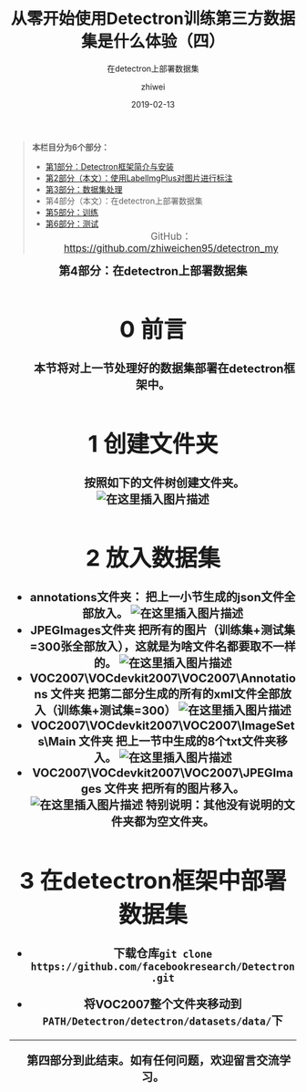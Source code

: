 ﻿---
layout:     post              # 使用的布局（不需要改）
title:      从零开始使用Detectron训练第三方数据集是什么体验（四）         # 标题
subtitle:   在detectron上部署数据集
date:       2019-02-13    # 时间
author:     zhiwei        # 作者
header-img: img/post-bg-2015.jpg  #这篇文章标题背景图片
catalog: true             # 是否归档
tags:               #标签
    - Detectron
---

> **本栏目分为6个部分：**
>
> - [第1部分：Detectron框架简介与安装](http://zhiweichen.top/2019/02/13/%E4%BB%8E%E9%9B%B6%E5%BC%80%E5%A7%8B%E4%BD%BF%E7%94%A8Detectron%E8%AE%AD%E7%BB%83%E7%AC%AC%E4%B8%89%E6%96%B9%E6%95%B0%E6%8D%AE%E9%9B%86%E6%98%AF%E4%BB%80%E4%B9%88%E4%BD%93%E9%AA%8C-%E4%B8%80/)
> - [第2部分（本文）：使用LabelImgPlus对图片进行标注](http://zhiweichen.top/2019/02/13/%E4%BB%8E%E9%9B%B6%E5%BC%80%E5%A7%8B%E4%BD%BF%E7%94%A8Detectron%E8%AE%AD%E7%BB%83%E7%AC%AC%E4%B8%89%E6%96%B9%E6%95%B0%E6%8D%AE%E9%9B%86%E6%98%AF%E4%BB%80%E4%B9%88%E4%BD%93%E9%AA%8C-%E4%BA%8C/)
> - [第3部分：数据集处理](http://zhiweichen.top/2019/02/13/%E4%BB%8E%E9%9B%B6%E5%BC%80%E5%A7%8B%E4%BD%BF%E7%94%A8Detectron%E8%AE%AD%E7%BB%83%E7%AC%AC%E4%B8%89%E6%96%B9%E6%95%B0%E6%8D%AE%E9%9B%86%E6%98%AF%E4%BB%80%E4%B9%88%E4%BD%93%E9%AA%8C-%E4%B8%89/)
> - 第4部分（本文）：在detectron上部署数据集
> - [第5部分：训练](http://zhiweichen.top/2019/02/13/%E4%BB%8E%E9%9B%B6%E5%BC%80%E5%A7%8B%E4%BD%BF%E7%94%A8Detectron%E8%AE%AD%E7%BB%83%E7%AC%AC%E4%B8%89%E6%96%B9%E6%95%B0%E6%8D%AE%E9%9B%86%E6%98%AF%E4%BB%80%E4%B9%88%E4%BD%93%E9%AA%8C-%E4%BA%94/)
> - [第6部分：测试](http://zhiweichen.top/2019/02/13/%E4%BB%8E%E9%9B%B6%E5%BC%80%E5%A7%8B%E4%BD%BF%E7%94%A8Detectron%E8%AE%AD%E7%BB%83%E7%AC%AC%E4%B8%89%E6%96%B9%E6%95%B0%E6%8D%AE%E9%9B%86%E6%98%AF%E4%BB%80%E4%B9%88%E4%BD%93%E9%AA%8C-%E5%85%AD/)
<big><center> GitHub：https://github.com/zhiweichen95/detectron_my

<center><b><big>第4部分：在detectron上部署数据集

# 0 前言
&emsp;&emsp;本节将对上一节处理好的数据集部署在detectron框架中。

# 1 创建文件夹
&emsp;&emsp;按照如下的文件树创建文件夹。
![在这里插入图片描述](https://img-blog.csdnimg.cn/20190213214022239.png)
# 2 放入数据集
- annotations文件夹：
把上一小节生成的json文件全部放入。
![在这里插入图片描述](https://img-blog.csdnimg.cn/20190213214217915.png)
- JPEGImages文件夹
把所有的图片（训练集+测试集=300张全部放入），这就是为啥文件名都要取不一样的。
![在这里插入图片描述](https://img-blog.csdnimg.cn/20190213214356380.png?x-oss-process=image/watermark,type_ZmFuZ3poZW5naGVpdGk,shadow_10,text_aHR0cHM6Ly9ibG9nLmNzZG4ubmV0L3p3X19jaGVu,size_16,color_FFFFFF,t_70)
- VOC2007\VOCdevkit2007\VOC2007\Annotations 文件夹
把第二部分生成的所有的xml文件全部放入（训练集+测试集=300）
![在这里插入图片描述](https://img-blog.csdnimg.cn/20190213214527215.png?x-oss-process=image/watermark,type_ZmFuZ3poZW5naGVpdGk,shadow_10,text_aHR0cHM6Ly9ibG9nLmNzZG4ubmV0L3p3X19jaGVu,size_16,color_FFFFFF,t_70)
- VOC2007\VOCdevkit2007\VOC2007\ImageSets\Main 文件夹
把上一节中生成的8个txt文件夹移入。
![在这里插入图片描述](https://img-blog.csdnimg.cn/2019021321462858.png)
- VOC2007\VOCdevkit2007\VOC2007\JPEGImages 文件夹
把所有的图片移入。
![在这里插入图片描述](https://img-blog.csdnimg.cn/20190213214708280.png?x-oss-process=image/watermark,type_ZmFuZ3poZW5naGVpdGk,shadow_10,text_aHR0cHM6Ly9ibG9nLmNzZG4ubmV0L3p3X19jaGVu,size_16,color_FFFFFF,t_70)
特别说明：其他没有说明的文件夹都为空文件夹。
# 3 在detectron框架中部署数据集
- 下载仓库`git clone https://github.com/facebookresearch/Detectron.git`

- 将VOC2007整个文件夹移动到 `PATH/Detectron/detectron/datasets/data/`下

<hr>
 第四部分到此结束。如有任何问题，欢迎留言交流学习。
